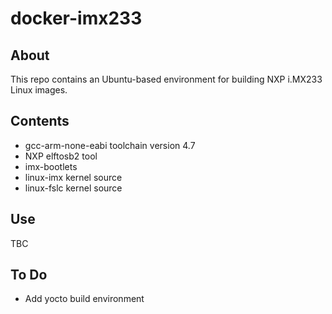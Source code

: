 docker-imx233
=================

## About

This repo contains an Ubuntu-based environment for building NXP i.MX233 Linux images.

## Contents

- gcc-arm-none-eabi toolchain version 4.7
- NXP elftosb2 tool
- imx-bootlets
- linux-imx kernel source 
- linux-fslc kernel source

## Use
TBC

## To Do
- Add yocto build environment
